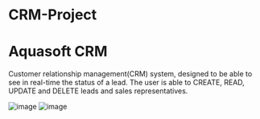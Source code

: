 # CRM-Project
<h1>Aquasoft CRM</h1>
<p>
Customer relationship management(CRM) system, designed to be able to see in real-time the status of a lead. The user is able to CREATE, READ, UPDATE and DELETE leads and sales representatives.

![image](https://user-images.githubusercontent.com/66212799/197358637-ac2dbb5b-9797-4db1-90e4-3ca15597e6b7.png)
![image](https://user-images.githubusercontent.com/66212799/197358615-1ca008b3-6658-48d8-ac51-ed0edc2a2dd0.png)

